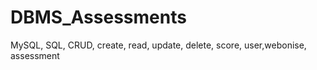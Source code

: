 # DBMS_Assessments
MySQL, SQL, CRUD, create, read, update, delete, score, user,webonise, assessment
